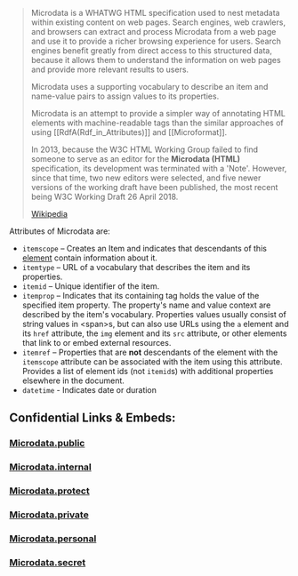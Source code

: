 
> Microdata is a WHATWG HTML specification used to nest metadata within existing content on web pages. 
> Search engines, web crawlers, and browsers can extract and process Microdata from a web page and use it to provide a richer browsing experience for users. 
> Search engines benefit greatly from direct access to this structured data, 
> because it allows them to understand the information on web pages 
> and provide more relevant results to users. 
> 
> Microdata uses a supporting vocabulary to describe an item 
> and name-value pairs to assign values to its properties. 
> 
> Microdata is an attempt to provide a simpler way of annotating HTML elements 
> with machine-readable tags 
> than the similar approaches of using [[RdfA(Rdf_in_Attributes)]] and [[Microformat]].
>
> In 2013, because the W3C HTML Working Group failed to find someone to serve as an editor for the **Microdata (HTML)** specification, its development was terminated with a 'Note'. However, since that time, two new editors were selected, and five newer versions of the working draft have been published, the most recent being W3C Working Draft 26 April 2018.
>
> [Wikipedia](https://en.wikipedia.org/wiki/Microdata%20(HTML))

Attributes of Microdata are: 
- `itemscope` – Creates an Item and indicates that descendants of this [element](https://en.wikipedia.org/wiki/HTML_element "HTML element") 
  contain information about it.
- `itemtype` – URL of a vocabulary that describes the item and its properties.
- `itemid` – Unique identifier of the item.
- `itemprop` – Indicates that its containing tag holds the value of the specified item property. 
  The property's name and value context are described by the item's vocabulary. 
  Properties values usually consist of string values in \<span>s, 
  but can also use URLs using the `a` element and its `href` attribute, 
  the `img` element and its `src` attribute, or other elements 
  that link to or embed external resources.
- `itemref` – Properties that are **not** descendants of the element with the `itemscope` attribute 
  can be associated with the item using this attribute. 
  Provides a list of element ids (not `itemid`s) with additional properties elsewhere in the document.
- `datetime` - Indicates date or duration


## Confidential Links & Embeds: 

### [Microdata.public](/_public\W3C\RDF(Resource_Description_Framework)/Microdata.public.md) 

### [Microdata.internal](/_internal\W3C\RDF(Resource_Description_Framework)/Microdata.internal.md) 

### [Microdata.protect](/_protect\W3C\RDF(Resource_Description_Framework)/Microdata.protect.md) 

### [Microdata.private](/_private\W3C\RDF(Resource_Description_Framework)/Microdata.private.md) 

### [Microdata.personal](/_personal\W3C\RDF(Resource_Description_Framework)/Microdata.personal.md) 

### [Microdata.secret](/_secret\W3C\RDF(Resource_Description_Framework)/Microdata.secret.md)

